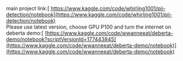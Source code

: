 main project link:[ https://www.kaggle.com/code/whirling1001/pii-detection/notebook](https://www.kaggle.com/code/whirling1001/pii-detection/notebook)<br>
Please use latest version, choose GPU P100 and turn the internet on<br>
deberta demo:[ [https://www.kaggle.com/code/wwanneeat/deberta-demo/notebook?scriptVersionId=177443845](https://www.kaggle.com/code/wwanneeat/deberta-demo/notebook)](https://www.kaggle.com/code/wwanneeat/deberta-demo/notebook)
